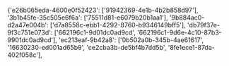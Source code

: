 {'e26b065eda-4600e0f52423': ['91942369-4e1b-4b2b858d97'], '3b1b45fe-35c505e6f6a': ['75511d81-e6079b20b1aa1'], '9b884ac0-d2a47e004b': ['d7a8558c-ebb1-4292-8760-b9346149bff5'], 'db79f37e-9f3c751e073d': ['662196c1-9d01dc0ad9cd', '662196c1-9d6e-4c10-87b3-9901dc0ad9cd'], 'ec213eaf-9b42a8': ['0b502a0b-345b-4ae61617', '16630230-ed001ad65b9', 'ce2cba3b-de5bf4b7dd5b', '8fe1ece1-87da-402f058c'], 

